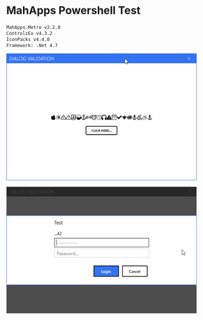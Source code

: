 # MahApps Powershell Test

```
MahApps.Metro v2.2.0
ControlzEx v4.3.2
IconPacks v4.4.0
Framework: .Net 4.7
```

![](img/2020-08-14_08h53_18.png)

![](img/2020-08-14_08h53_26.png)
